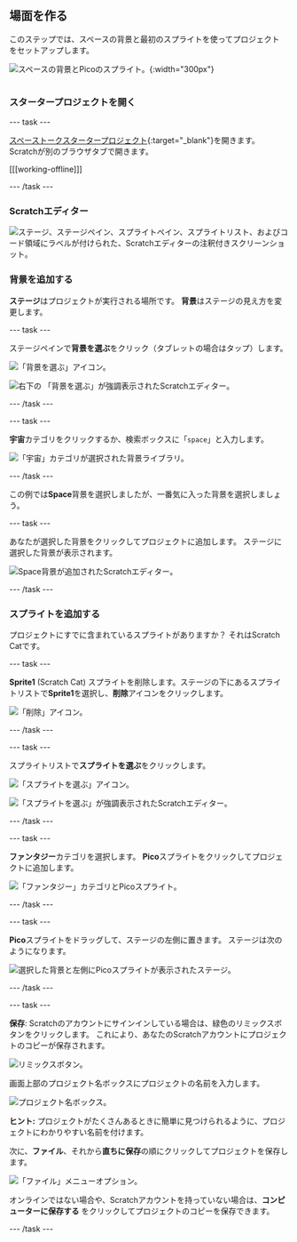 ## 場面を作る

<div style="display: flex; flex-wrap: wrap">
<div style="flex-basis: 200px; flex-grow: 1; margin-right: 15px;">
このステップでは、スペースの背景と最初のスプライトを使ってプロジェクトをセットアップします。 
</div>
<div>

![スペースの背景とPicoのスプライト。](images/backdrop-step.png){:width="300px"}

</div>
</div>

### スタータープロジェクトを開く

--- task ---

[スペーストークスタータープロジェクト](https://scratch.mit.edu/projects/582213331/editor){:target="_blank"}を開きます。 Scratchが別のブラウザタブで開きます。

[[[working-offline]]]

--- /task ---

### Scratchエディター

![ステージ、ステージペイン、スプライトペイン、スプライトリスト、およびコード領域にラベルが付けられた、Scratchエディターの注釈付きスクリーンショット。](images/scratch-interface.png)

### 背景を追加する

**ステージ**はプロジェクトが実行される場所です。 **背景**はステージの見え方を変更します。

--- task ---

ステージペインで**背景を選ぶ**をクリック（タブレットの場合はタップ）します。

![「背景を選ぶ」アイコン。](images/backdrop-button.png)

![右下の 「背景を選ぶ」が強調表示されたScratchエディター。](images/choose-a-backdrop.png)

--- /task ---

--- task ---

**宇宙**カテゴリをクリックするか、検索ボックスに「`space`」と入力します。

![「宇宙」カテゴリが選択された背景ライブラリ。](images/space-backdrops.png)

--- /task ---

この例では**Space**背景を選択しましたが、一番気に入った背景を選択しましょう。

--- task ---

あなたが選択した背景をクリックしてプロジェクトに追加します。 ステージに選択した背景が表示されます。

![Space背景が追加されたScratchエディター。](images/inserted-backdrop.png)

--- /task ---

### スプライトを追加する

プロジェクトにすでに含まれているスプライトがありますか？ それはScratch Catです。

--- task ---

**Sprite1** (Scratch Cat) スプライトを削除します。ステージの下にあるスプライトリストで**Sprite1**を選択し、**削除**アイコンをクリックします。

![「削除」アイコン。](images/delete-sprite.png)

--- /task ---

--- task ---

スプライトリストで**スプライトを選ぶ**をクリックします。

![「スプライトを選ぶ」アイコン。](images/sprite-button.png)

![「スプライトを選ぶ」が強調表示されたScratchエディター。](images/choose-a-sprite.png)

--- /task ---

--- task ---

**ファンタジー**カテゴリを選択します。 **Pico**スプライトをクリックしてプロジェクトに追加します。

![「ファンタジー」カテゴリとPicoスプライト。](images/fantasy-pico.png)

--- /task ---

--- task ---

**Pico**スプライトをドラッグして、ステージの左側に置きます。 ステージは次のようになります。

![選択した背景と左側にPicoスプライトが表示されたステージ。](images/pico-on-stage.png)

--- /task ---

--- task ---

**保存**: Scratchのアカウントにサインインしている場合は、緑色のリミックスボタンをクリックします。 これにより、あなたのScratchアカウントにプロジェクトのコピーが保存されます。

![リミックスボタン。](images/remix-button.png)

画面上部のプロジェクト名ボックスにプロジェクトの名前を入力します。

![プロジェクト名ボックス。](images/project-name.png)

**ヒント:** プロジェクトがたくさんあるときに簡単に見つけられるように、プロジェクトにわかりやすい名前を付けます。

次に、**ファイル**、それから**直ちに保存**の順にクリックしてプロジェクトを保存します。

![「ファイル」メニューオプション。](images/file-menu.png)

オンラインではない場合や、Scratchアカウントを持っていない場合は、**コンピューターに保存する** をクリックしてプロジェクトのコピーを保存できます。

--- /task ---

